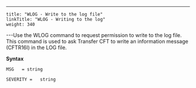 ---
    title: "WLOG - Write to the log file"
    linkTitle: "WLOG - Writing to the log"
    weight: 340
---Use the WLOG command to request permission to write to the log file. This command is used to ask Transfer CFT to write an information
message (CFTR16I) in the LOG file.

****Syntax****

`MSG   = string`

`SEVERITY =   string`
